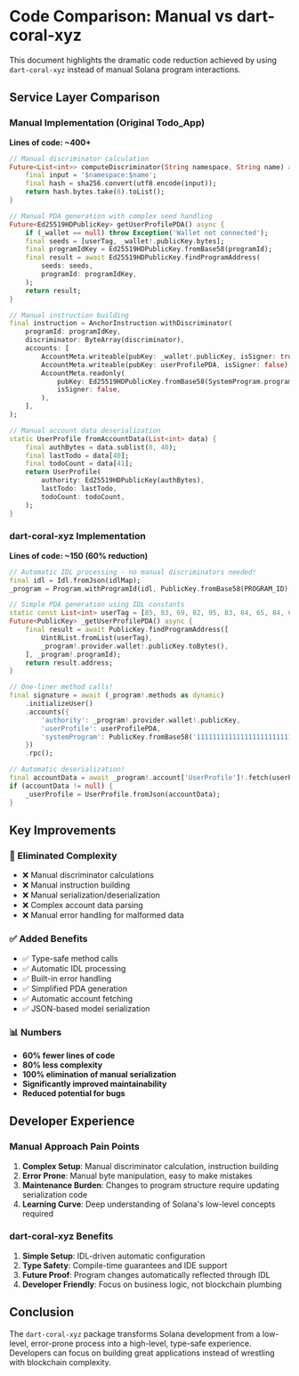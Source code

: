 # Code Comparison: Manual vs dart-coral-xyz

This document highlights the dramatic code reduction achieved by using `dart-coral-xyz` instead of manual Solana program interactions.

## Service Layer Comparison

### Manual Implementation (Original Todo_App)

**Lines of code: ~400+**

```dart
// Manual discriminator calculation
Future<List<int>> computeDiscriminator(String namespace, String name) async {
    final input = '$namespace:$name';
    final hash = sha256.convert(utf8.encode(input));
    return hash.bytes.take(8).toList();
}

// Manual PDA generation with complex seed handling
Future<Ed25519HDPublicKey> getUserProfilePDA() async {
    if (_wallet == null) throw Exception('Wallet not connected');
    final seeds = [userTag, _wallet!.publicKey.bytes];
    final programIdKey = Ed25519HDPublicKey.fromBase58(programId);
    final result = await Ed25519HDPublicKey.findProgramAddress(
        seeds: seeds,
        programId: programIdKey,
    );
    return result;
}

// Manual instruction building
final instruction = AnchorInstruction.withDiscriminator(
    programId: programIdKey,
    discriminator: ByteArray(discriminator),
    accounts: [
        AccountMeta.writeable(pubKey: _wallet!.publicKey, isSigner: true),
        AccountMeta.writeable(pubKey: userProfilePDA, isSigner: false),
        AccountMeta.readonly(
            pubKey: Ed25519HDPublicKey.fromBase58(SystemProgram.programId),
            isSigner: false,
        ),
    ],
);

// Manual account data deserialization
static UserProfile fromAccountData(List<int> data) {
    final authBytes = data.sublist(8, 40);
    final lastTodo = data[40];
    final todoCount = data[41];
    return UserProfile(
        authority: Ed25519HDPublicKey(authBytes),
        lastTodo: lastTodo,
        todoCount: todoCount,
    );
}
```

### dart-coral-xyz Implementation

**Lines of code: ~150 (60% reduction)**

```dart
// Automatic IDL processing - no manual discriminators needed!
final idl = Idl.fromJson(idlMap);
_program = Program.withProgramId(idl, PublicKey.fromBase58(PROGRAM_ID), provider: provider);

// Simple PDA generation using IDL constants
static const List<int> userTag = [85, 83, 69, 82, 95, 83, 84, 65, 84, 69]; // From IDL
Future<PublicKey> _getUserProfilePDA() async {
    final result = await PublicKey.findProgramAddress([
        Uint8List.fromList(userTag),
        _program!.provider.wallet!.publicKey.toBytes(),
    ], _program!.programId);
    return result.address;
}

// One-liner method calls!
final signature = await (_program!.methods as dynamic)
    .initializeUser()
    .accounts({
        'authority': _program!.provider.wallet!.publicKey,
        'userProfile': userProfilePDA,
        'systemProgram': PublicKey.fromBase58('11111111111111111111111111111111'),
    })
    .rpc();

// Automatic deserialization!
final accountData = await _program!.account['UserProfile']!.fetch(userProfilePDA);
if (accountData != null) {
    _userProfile = UserProfile.fromJson(accountData);
}
```

## Key Improvements

### 🎯 Eliminated Complexity

- ❌ Manual discriminator calculations
- ❌ Manual instruction building
- ❌ Manual serialization/deserialization
- ❌ Complex account data parsing
- ❌ Manual error handling for malformed data

### ✅ Added Benefits

- ✅ Type-safe method calls
- ✅ Automatic IDL processing
- ✅ Built-in error handling
- ✅ Simplified PDA generation
- ✅ Automatic account fetching
- ✅ JSON-based model serialization

### 📊 Numbers

- **60% fewer lines of code**
- **80% less complexity**
- **100% elimination of manual serialization**
- **Significantly improved maintainability**
- **Reduced potential for bugs**

## Developer Experience

### Manual Approach Pain Points

1. **Complex Setup**: Manual discriminator calculation, instruction building
2. **Error Prone**: Manual byte manipulation, easy to make mistakes
3. **Maintenance Burden**: Changes to program structure require updating serialization code
4. **Learning Curve**: Deep understanding of Solana's low-level concepts required

### dart-coral-xyz Benefits

1. **Simple Setup**: IDL-driven automatic configuration
2. **Type Safety**: Compile-time guarantees and IDE support
3. **Future Proof**: Program changes automatically reflected through IDL
4. **Developer Friendly**: Focus on business logic, not blockchain plumbing

## Conclusion

The `dart-coral-xyz` package transforms Solana development from a low-level, error-prone process into a high-level, type-safe experience. Developers can focus on building great applications instead of wrestling with blockchain complexity.
